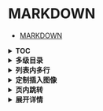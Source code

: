 # MARKDOWN

- [MARKDOWN](#markdown)

<details>
<summary><b>TOC</b></summary>

自动生成TOC列表（不是`[toc]`），github或纯文本编辑器可查看

- 在VSCODE编辑时，建议安装MARKDOWN ALL IN ONE插件。
- `f1`，输入`toc`，可以在指定位置创建TOC列表。
- 每次`ctrl + s`保存时，该列表自动更新，非常方便。

</details>

<details>
<summary><b>多级目录</b></summary>

- TAB键缩进，`shift + tab`回退。
- 实践发现，多级有序列表的TAB会转化为3个空格，无序列表为2个空格，不一样！
- 因此不要敲空格，敲TAB。

</details>

<details>
<summary><b>列表内多行</b></summary>

- 行末要加两个空格，表示line break。
- TAB对齐内容。

</details>

<details>
<summary><b>定制插入图像</b></summary>

可指定图像的宽度和高度：

```markdown
<img src="http://static.runoob.com/images/runoob-logo.png" width="50%">
```

<img src="http://static.runoob.com/images/runoob-logo.png" width="50%">

</details>

<details>
<summary><b>页内跳转</b></summary>

```markdown
LET'S [TRY](#a_tag)!

<span id="a_tag">Hi!</span>
```

LET'S [TRY](#a_tag)!

<span id="a_tag">Hi!</span>

</details>

<details>
<summary><b>展开详情</b></summary>

```markdown
<details>
<summary><b>展开详情</b></summary>

xxx  # 一定要在上方空一行

</details>
```

</details>
